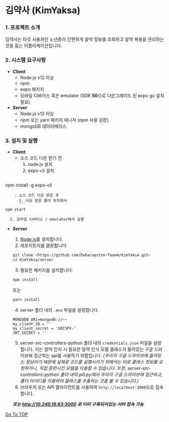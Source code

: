 # 김약사 (KimYaksa) #
### 1. 프로젝트 소개 ###
김약사는 타깃 사용자인 노년층이 간편하게 알약 정보를 조회하고 알약 복용을 관리하는 것을 돕는 어플리케이션입니다. 

### 2. 시스템 요구사항 ###
* __Client__
    * Node.js v12 이상
    * npm
    * expo 패키지
    * 모바일 디바이스 혹은 emulator (SDK **50**으로 다운그레이드 된 expo go 설치 필요) 
* __Server__
    * Node.js v12 이상
    * npm 또는 yarn 패키지 매니저 (npm 사용 권장)
    * mongoDB 데이터베이스
      
### 3. 설치 및 실행 ###
* __Client__
    - 소스 코드 다운 받기 전
      1. node.js 설치
      2. expo-cli 설치
      ```
npm install -g expo-cli
```
    - 소스 코드 다운 받은 후
      1. 다운 받은 폴더 위치에서
      ```
npm start
```
      3. 모바일 디바이스 / emulator에서 실행
* __Server__
    1. [Node.js](<https://nodejs.org/>)를 설치합니다.
    2. 레포지토리를 클론합니다:
    ```bash
    git clone <https://github.com/Ewhacapston-Team4/KimYaksa.git>
    cd KimYaksa/server
    ```
    3. 필요한 패키지를 설치합니다:
    ```bash
    npm install
    ```
    또는
    ```bash
    yarn install
    ```
    4. server 폴더 내의 `.env` 파일을 설정합니다. 
    ```plaintext
    MONGODB_URI=mongodb://~~
    my_client_ID = ''
    my_client_secret = 'GOCSPX-'
    JWT_SECRET = ''
    ```
    5. server-src-controllers-python 폴더 내의 `credentials.json` 파일을 설정합니다. 이는 알약 인식 시 필요한 알약 인식 모델 클래스가 들어있는 구글 드라이브에 접근하는 api를 사용하기 위함입니다. _(우리의 구글 드라이브에 들어있는 정보이기 때문에 실제로 코드를 실행시키기 위해서는 따로 클래스 정보를 요청하거나, 직접 훈련시킨 모델을 이용할 수 있습니다. 또한, server-src-controllers-python 폴더 내의 pill.py에서 우리의 구글 드라이브에 접근하고, 폴더 아이디를 이용하여 클래스를 추출하는 것을 볼 수 있습니다.)_
    6. 브라우저 또는 API 클라이언트를 사용하여 `http://localhost:3000`으로 접속합니다.

  ___또는 http://10.240.19.83:3000 로 이미 구축되어있는 서버 접속 가능___

[Go To TOP](#TOP)
